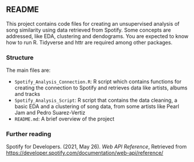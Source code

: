 ## README

This project contains code files for creating an unsupervised analysis of song similarity using data retrieved from Spotify. Some concepts are addressed, like EDA, clustering and dendograms. You are expected to know how to run R. Tidyverse and httr are required among other packages.

### Structure

The main files are:
- `Spotify_Analysis_Connection.R`: R script which contains functions for creating the connection to Spotify and retrieves data like artists, albums and tracks
- `Spotify_Analysis_Script`: R script that contains the data cleaning, a basic EDA and a clustering of song data, from some artists like Pearl Jam and Pedro Suarez-Vertiz
- `README.md`: A brief overview of the project

### Further reading

Spotify for Developers. (2021, May 26). *Web API Reference*, Retrieved from https://developer.spotify.com/documentation/web-api/reference/  